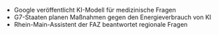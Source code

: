 - Google veröffentlicht KI-Modell für medizinische Fragen
- G7-Staaten planen Maßnahmen gegen den Energieverbrauch von KI
- Rhein-Main-Assistent der FAZ beantwortet regionale Fragen
